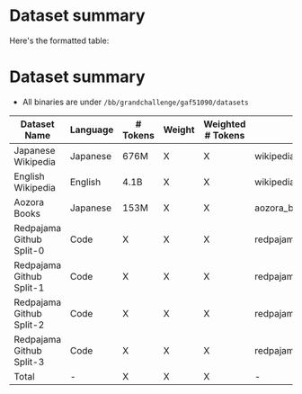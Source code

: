 # Dataset summary

Here's the formatted table:

# Dataset summary

- All binaries are under `/bb/grandchallenge/gaf51090/datasets`

| Dataset Name            | Language | # Tokens | Weight | Weighted # Tokens | Binary Name                                                     |
|-------------------------|----------|--------|----------|------------------|-----------------------------------------------------------------|
| Japanese Wikipedia      | Japanese | 676M   | X        | X                | wikipedia/binarized/sp_identity/ja_wiki_text_document            |
| English Wikipedia       | English  | 4.1B   | X        | X                | wikipedia/binarized/sp_identity/en_wiki_text_document            |
| Aozora Books            | Japanese | 153M   | X        | X                | aozora_books/binarized/sp_identity/aozora_books_text_document    |
| Redpajama Github Split-0 | Code     | X      | X        | X                | redpajama_github/binarized/sp_identity/redpajama_github00_text_document |
| Redpajama Github Split-1 | Code     | X      | X        | X                | redpajama_github/binarized/sp_identity/redpajama_github01_text_document |
| Redpajama Github Split-2 | Code     | X      | X        | X                | redpajama_github/binarized/sp_identity/redpajama_github02_text_document |
| Redpajama Github Split-3 | Code     | X      | X        | X                | redpajama_github/binarized/sp_identity/redpajama_github03_text_document |
| Total | -     | X      | X        | X                | - |
